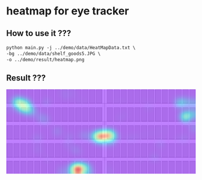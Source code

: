 # heatmap for eye tracker

## How to use it ???
    python main.py -j ../demo/data/HeatMapData.txt \
    -bg ../demo/data/shelf_goods5.JPG \
    -o ../demo/result/heatmap.png

## Result ???
![image](./venv/demo/result/heatmap.png)
